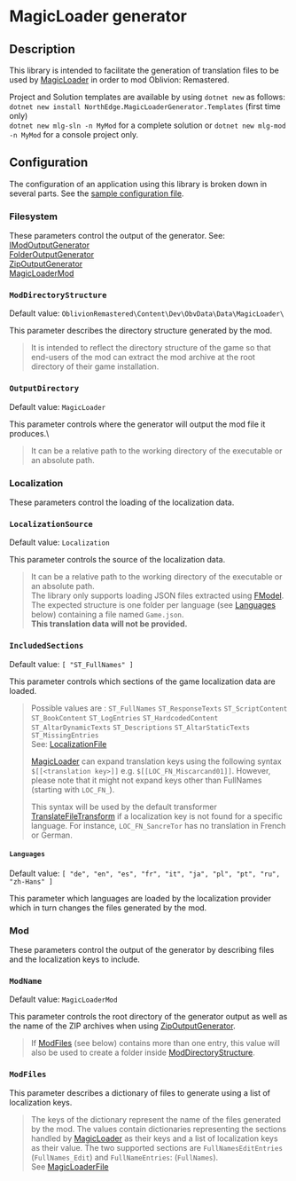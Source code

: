 # MagicLoader generator

## Description
This library is intended to facilitate the generation of translation files to be used by 
[MagicLoader](https://www.nexusmods.com/oblivionremastered/mods/1966) in order to mod Oblivion: Remastered.

Project and Solution templates are available by using `dotnet new` as follows:\
`dotnet new install NorthEdge.MagicLoaderGenerator.Templates` (first time only)\
`dotnet new mlg-sln -n MyMod` for a complete solution or
`dotnet new mlg-mod -n MyMod` for a console project only.

## Configuration

The configuration of an application using this library is broken down in several parts. 
See the [sample configuration file](config.example.json).

### Filesystem
These parameters control the output of the generator. See:\
[IModOutputGenerator](Filesystem/Abstractions/IModOutputGenerator.cs)\
[FolderOutputGenerator](Filesystem/Generators/FolderOutputGenerator.cs)\
[ZipOutputGenerator](Filesystem/Generators/ZipOutputGenerator.cs)\
[MagicLoaderMod](MagicLoaderMod.cs)

### `ModDirectoryStructure`
Default value: `OblivionRemastered\Content\Dev\ObvData\Data\MagicLoader\`

This parameter describes the directory structure generated by the mod.
>It is intended to reflect the directory structure of the game so that end-users of the mod can extract
the mod archive at the root directory of their game installation.

### `OutputDirectory`
Default value: `MagicLoader`

This parameter controls where the generator will output the mod file it produces.\
>It can be a relative path to the working directory of the executable or an absolute path.

### Localization
These parameters control the loading of the localization data.

### `LocalizationSource`
Default value: `Localization`

This parameter controls the source of the localization data.
> It can be a relative path to the working directory of the executable or an absolute path.\
The library only supports loading JSON files extracted using [FModel](https://github.com/4sval/FModel).
The expected structure is one folder per language (see [Languages](#languages) below) containing 
a file named `Game.json`.\
> **This translation data will not be provided.**

### `IncludedSections` 
Default value: `[ "ST_FullNames" ]`

This parameter controls which sections of the game localization data are loaded.
>Possible values are : 
`ST_FullNames` `ST_ResponseTexts` `ST_ScriptContent` `ST_BookContent` `ST_LogEntries`
`ST_HardcodedContent` `ST_AltarDynamicTexts` `ST_Descriptions` `ST_AltarStaticTexts` 
`ST_MissingEntries`\
See: [LocalizationFile](Localization/LocalizationFile.cs)
>
>[MagicLoader](https://www.nexusmods.com/oblivionremastered/mods/1966) can expand translation 
keys using the following syntax `$[[<translation key>]]` e.g. `$[[LOC_FN_Miscarcand01]]`.
However, please note that it might not expand keys other than FullNames (starting with `LOC_FN_`).
>
>This syntax will be used by the default transformer [TranslateFileTransform](Localization/Transforms/TranslateFileTransform.cs)
if a localization key is not found for a specific language.
For instance, `LOC_FN_SancreTor` has no translation in French or German.

#### `Languages`
Default value: `[ "de", "en", "es", "fr", "it", "ja", "pl", "pt", "ru", "zh-Hans" ]`

This parameter which languages are loaded by the localization provider which in turn changes
the files generated by the mod.

### Mod
These parameters control the output of the generator by describing files and the localization keys to include.

### `ModName`
Default value: `MagicLoaderMod`

This parameter controls the root directory of the generator output as well as the name of 
the ZIP archives when using [ZipOutputGenerator](Filesystem/Generators/ZipOutputGenerator.cs).
> If [ModFiles](#modfiles) (see below) contains more than one entry, this value will
also be used to create a folder inside [ModDirectoryStructure](#moddirectorystructure).
 
### `ModFiles`
This parameter describes a dictionary of files to generate using a list of localization keys.
> The keys of the dictionary represent the name of the files generated by the mod.
The values contain dictionaries representing the sections handled by 
> [MagicLoader](https://www.nexusmods.com/oblivionremastered/mods/1966) as their keys
and a list of localization keys as their value.
The two supported sections are `FullNamesEditEntries` (`FullNames_Edit`) and `FullNameEntries`: (`FullNames`).\
See [MagicLoaderFile](Filesystem/MagicLoaderFile.cs)

